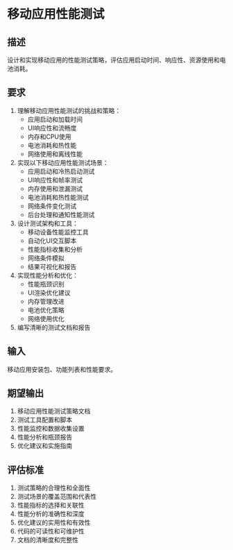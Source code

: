 # 移动应用性能测试

## 描述
设计和实现移动应用的性能测试策略，评估应用启动时间、响应性、资源使用和电池消耗。

## 要求
1. 理解移动应用性能测试的挑战和策略：
   - 应用启动和加载时间
   - UI响应性和流畅度
   - 内存和CPU使用
   - 电池消耗和热性能
   - 网络使用和离线性能
2. 实现以下移动应用性能测试场景：
   - 应用启动和冷热启动测试
   - UI响应性和帧率测试
   - 内存使用和泄漏测试
   - 电池消耗和热性能测试
   - 网络条件变化测试
   - 后台处理和通知性能测试
3. 设计测试架构和工具：
   - 移动设备性能监控工具
   - 自动化UI交互脚本
   - 性能指标收集和分析
   - 网络条件模拟
   - 结果可视化和报告
4. 实现性能分析和优化：
   - 性能瓶颈识别
   - UI渲染优化建议
   - 内存管理改进
   - 电池优化策略
   - 网络使用优化
5. 编写清晰的测试文档和报告

## 输入
移动应用安装包、功能列表和性能要求。

## 期望输出
1. 移动应用性能测试策略文档
2. 测试工具配置和脚本
3. 性能监控和数据收集设置
4. 性能分析和瓶颈报告
5. 优化建议和实施指南

## 评估标准
1. 测试策略的合理性和全面性
2. 测试场景的覆盖范围和代表性
3. 性能指标的选择和关联性
4. 性能分析的准确性和深度
5. 优化建议的实用性和有效性
6. 代码的可读性和可维护性
7. 文档的清晰度和完整性